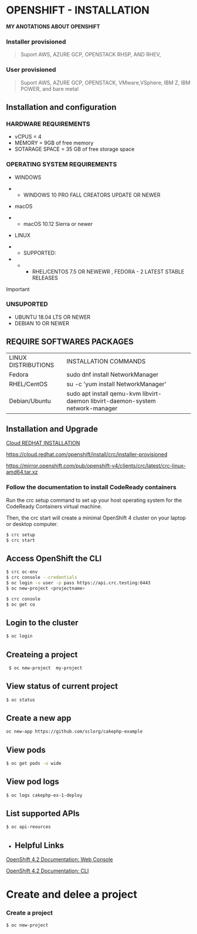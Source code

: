 # OPENSHIFT - INSTALLATION

**MY ANOTATIONS ABOUT OPENSHIFT**


### Installer provisioned
> Suport AWS, AZURE GCP, OPENSTACK RHSP, AND RHEV, 
### User provisioned
> Suport AWS, AZURE GCP, OPENSTACK, VMware,VSphere, IBM Z, IBM POWER, and  bare metal


## Installation and configuration

### **HARDWARE REQUIREMENTS**
- vCPUS = 4 
- MEMORY = 9GB of free memory
- SOTARAGE SPACE = 35 GB of free storage space 


### **OPERATING SYSTEM REQUIREMENTS**
- WINDOWS
-  - WINDOWS 10 PRO FALL CREATORS UPDATE OR NEWER


- macOS
- - macOS 10.12 Sierra or newer


- LINUX
- - SUPPORTED: 
- - - RHEL/CENTOS 7.5 OR NEWEWR , FEDORA - 2 LATEST STABLE RELEASES


> [!IMPORTANT]
> ### UNSUPORTED
- UBUNTU 18.04 LTS OR NEWER
- DEBIAN 10 OR NEWER


## REQUIRE SOFTWARES PACKAGES
|        |     |         |
|------|---------|-------|
|LINUX DISTRIBUTIONS| INSTALLATION COMMANDS|
Fedora|sudo dnf install NetworkManager|
|RHEL/CentOS| su -c 'yum install NetworkManager'|
Debian/Ubuntu| sudo apt install qemu-kvm libvirt-daemon libvirt-daemon-system network-manager|


##  Installation and Upgrade

[Cloud REDHAT INSTALLATION](https://cloud.redhat.com/openshift/install)


https://cloud.redhat.com/openshift/install/crc/installer-provisioned

https://mirror.openshift.com/pub/openshift-v4/clients/crc/latest/crc-linux-amd64.tar.xz


### Follow the documentation to install CodeReady containers
Run the crc setup command to set up your host operating system for the CodeReady Containers virtual machine.

Then, the crc start will create a minimal OpenShift 4 cluster on your laptop or desktop computer.


```bash
$ crc setup
$ crc start
```

## Access OpenShift the CLI

```bash
$ crc oc-env
$ crc console --credentials
$ oc login -u user -p pass https://api.crc.testing:6443
$ oc new-project <projectname>

$ crc console
$ oc get co
```

## Login to the cluster
```bash
$ oc login
```
## Createing a project 
```bash
 $ oc new-project  my-project 
```
 ## View status of current project
 ```bash
 $ oc status
```

## Create a new app 

```bash
oc new-app https://github.com/sclorg/cakephp-example
```

## View pods

```bash
$ oc get pods -o wide
```

## View pod logs

```bash
$ oc logs cakephp-ex-1-deploy
```

## List supported APIs

```bash
$ oc api-reources
```

- ##  Helpful Links

[OpenShift 4.2 Documentation: Web Console](https://docs.openshift.com/container-platform/4.2/web_console/web-console.html)

[OpenShift 4.2 Documentation: CLI](https://docs.openshift.com/container-platform/4.2/cli_reference/openshift_cli/getting-started-cli.html)


# Create and delee a project 

### Create a project 

```bash
$ oc new-project 
```
